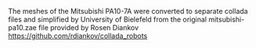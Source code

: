 The meshes of the Mitsubishi PA10-7A were converted to separate collada files and simplified by University of Bielefeld
from the original mitsubishi-pa10.zae file provided by Rosen Diankov https://github.com/rdiankov/collada_robots

